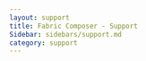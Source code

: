 ```yaml
---
layout: support
title: Fabric Composer - Support
Sidebar: sidebars/support.md
category: support
---
```

